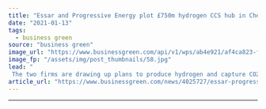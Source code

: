 ```yaml
---
title: "Essar and Progressive Energy plot £750m hydrogen CCS hub in Cheshire"
date: "2021-01-13"
tags: 
  - business green
source: "business green"
image_url: "https://www.businessgreen.com/api/v1/wps/ab4e921/af4ca823-f415-4cee-8853-d8ebf0681f1a/2/iStock-938512316-stanlow-refinery-on-the-mersey-oil-185x114.jpg"
image_fp: "/assets/img/post_thumbnails/58.jpg"
lead: "
 The two firms are drawing up plans to produce hydrogen and capture CO2 at an oil refinery in Ellesmere Port ..."
article_url: "https://www.businessgreen.com/news/4025727/essar-progressive-energy-plot-gbp750m-hydrogen-ccs-hub-cheshire"
---
```


---
